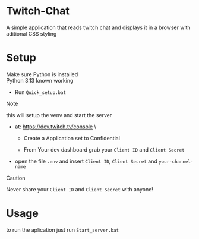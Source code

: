# Twitch-Chat
A simple application that reads twitch chat and displays it in a browser with aditional CSS styling


# Setup 
Make sure Python is installed \
Python 3.13 known working

- Run `Quick_setup.bat` 
> [!NOTE]
> this will setup the venv and start the server

- at: https://dev.twitch.tv/console \
    - Create a Application set to Confidential 

    - From Your dev dashboard grab your `Client ID` and `Client Secret`

- open the file `.env` and insert `Client ID`, `Client Secret` and `your-channel-name`
> [!CAUTION]
> Never share your `Client ID` and `Client Secret` with anyone!

# Usage
to run the aplication just run `Start_server.bat`